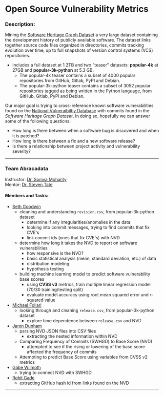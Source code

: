 # Open Source Vulnerability Metrics

### Description:

Mining the [Software Heritage Graph Dataset](https://docs.softwareheritage.org/devel/swh-dataset/graph/dataset.html) a very large dataset containing the development history of publicly available software. The dataset links together source code files organized in directories, commits tracking evolution over time, up to full snapshots of version control systems (VCS) repositories.
* Includes a full dataset at 1.2TB and two "teaser" datasets: **popular-4k** at 27GB and **popular-3k-python** at 5.3 GB.
	* The popular-4k teaser contains a subset of 4000 popular repositories from GitHub, Gitlab, PyPI and Debian.
	* The popular-3k-python teaser contains a subset of 3052 popular repositories tagged as being written in the Python language, from GitHub, Gitlab, PyPI and Debian.

Our major goal is trying to cross-reference known software vulnerabilities found on the [National Vulneraibiltiy Database](https://nvd.nist.gov/) with commits found in the _Software Heritage Graph Dataset_. In doing so, hopefully we can answer some of the following questions: <br/>
* How long is there between when a software bug is discovered and when it is patched?
* How long is there between a fix and a new software release?
* Is there a relationship between project activity and vulnerability severity?
***

### Team Abracadata  
Instructor: [Dr. Somya Mohanty](https://github.com/somyamohanty) <br/>
Mentor: [Dr. Steven Tate](https://www.uncg.edu/cmp/faculty/srtate/) <br/>
#### Members and Tasks:
* [Seth Goodwin](https://github.com/SethGoodwin)
	* cleaning and understanding `revision.csv`, from popular-3k-python dataset
		* determine if any irregularities/anomalies in the data
		* looking into commit messages, trying to find commits that fix CVE's
		* link commit ids (ones that fix CVE's) with NVD
  	* determine how long it takes the NVD to report on software vulnerabilities
		* how responsive is the NVD?
		* basic statistical analysis (mean, standard deviation, etc.) of data
		* distribution modeling
		* hypothesis testing
	* building machine learning model to predict software vulnerability base scores
		* using **CVSS v3** metrics, train multiple linear regression model (70/30 training/testing split)
		* evaluate model accuracy using root mean squared error and r-squared value
* [Michael Follari](https://github.com/stonefollari)
	* looking through and cleaning `release.csv`, from popular-3k-python dataset
		* explore time dependence between `release.csv` and NVD
* [Jaron Dunham](https://github.com/JaronDunham)
	* parsing NVD JSON files into CSV files
		* extracting the nested information within NVD
	* Comparing Frequency of Commits (SWHGD) to Base Score (NVD)
		* attempted to see if the rising or lowering of the base score affected the frequency of commits 
	* Attempting to predict Base Score using variables from CVSS v2 metrics
* [Gabe Wilmoth](https://github.com/GabeWilmoth)
	* trying to connect NVD with SWHGD
* [Rohit Gade](https://github.com/rohitreddygade)
	* extracting GitHub hash id from links found on the NVD

***
